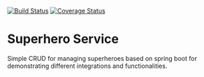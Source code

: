 [![Build Status](https://travis-ci.org/cod3hulk/superhero-service.svg?branch=master)](https://travis-ci.org/cod3hulk/superhero-service)
[![Coverage Status](https://coveralls.io/repos/github/cod3hulk/superhero-service/badge.svg?branch=master)](https://coveralls.io/github/cod3hulk/superhero-service?branch=master)
# Superhero Service
Simple CRUD for managing superheroes based on spring boot for demonstrating different
integrations and functionalities.